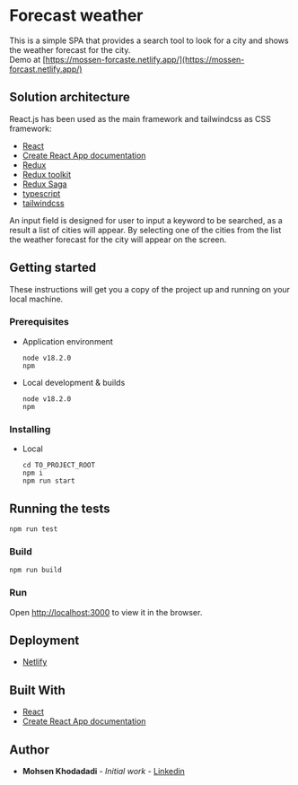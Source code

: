 # Forecast weather

This is a simple SPA that provides a search tool to look for a city and shows the weather forecast for the city.
<br />
Demo at [https://mossen-forcaste.netlify.app/](https://mossen-forcast.netlify.app/)

## Solution architecture

React.js has been used as the main framework and tailwindcss as CSS framework:

* [React](https://github.com/facebook/react)
* [Create React App documentation](https://facebook.github.io/create-react-app/docs/getting-started)
* [Redux](https://react-redux.js.org/)
* [Redux toolkit](https://redux-toolkit.js.org/)
* [Redux Saga](https://redux-saga.js.org/)
* [typescript](https://www.typescriptlang.org/)
* [tailwindcss](https://tailwindcss.com/)

An input field is designed for user to input a keyword to be searched, as a result a list of cities will appear.
By selecting one of the cities from the list the weather forecast for the city will appear on the screen.

## Getting started

These instructions will get you a copy of the project up and running on your local machine. 

### Prerequisites

* Application environment
   ```
   node v18.2.0
   npm
   ```
* Local development & builds
   ```
   node v18.2.0
   npm
   ```

### Installing

* Local
    ```
    cd TO_PROJECT_ROOT
    npm i
    npm run start
    ```

## Running the tests
```
npm run test
```

### Build
```
npm run build
```
### Run
Open [http://localhost:3000](http://localhost:3000) to view it in the browser.

## Deployment
* [Netlify](https://www.netlify.com/)

## Built With

* [React](https://github.com/facebook/react)
* [Create React App documentation](https://facebook.github.io/create-react-app/docs/getting-started)


## Author

* **Mohsen Khodadadi** - *Initial work* - [Linkedin](https://www.linkedin.com/in/mohsen-khodadadi)
